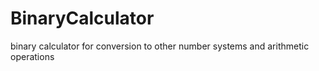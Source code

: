 # BinaryCalculator
binary calculator for conversion to other number systems and arithmetic operations
